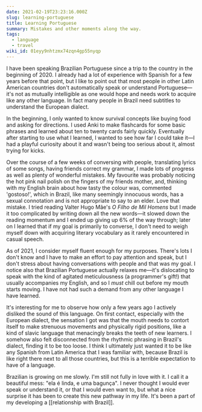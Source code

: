 ```yaml
---
date: 2021-02-19T23:23:16.000Z
slug: learning-portuguese
title: Learning Portuguese
summary: Mistakes and other moments along the way.
tags:
  - language
  - travel
wiki_id: 01eyy9nhtzmx74zqn4gp55nyqp
---
```

I have been speaking Brazilian Portuguese since a trip to the country in the beginning of 2020\. I already had a lot of experience with Spanish for a few years before that point, but I like to point out that most people in other Latin American countries don't automatically speak or understand Portuguese—it's not as mutually intelligible as one would hope and needs work to acquire like any other language. In fact many people in Brazil need subtitles to understand the European dialect.

In the beginning, I only wanted to know survival concepts like buying food and asking for directions. I used Anki to make flashcards for some basic phrases and learned about ten to twenty cards fairly quickly. Eventually after starting to use what I learned, I wanted to see how far I could take it—I had a playful curiosity about it and wasn't being too serious about it, almost trying for kicks.

Over the course of a few weeks of conversing with people, translating lyrics of some songs, having friends correct my grammar, I made lots of progress as well as plenty of wonderful mistakes. My favourite was probably noticing the hot pink nail polish on the fingers of my friends mother, and, thinking with my English brain about how tasty the colour was, commented 'gostoso!', which in Brazil, like many seemingly innocuous words, has a sexual connotation and is not appropriate to say to an elder. Love that mistake. I tried reading Valter Hugo Mãe's _O Filho de Mil Homens_ but I made it too complicated by writing down all the new words—it slowed down the reading momentum and I ended up giving up 6% of the way through; later on I learned that if my goal is primarily to converse, I don't need to weigh myself down with acquiring literary vocabulary as it rarely encountered in casual speech.

As of 2021, I consider myself fluent enough for my purposes. There's lots I don't know and I have to make an effort to pay attention and speak, but I don't stress about having conversations with people and that was my goal. I notice also that Brazilian Portuguese actually relaxes me—it's dislocating to speak with the kind of agitated meticulousness (a programmer's gift!) that usually accompanies my English, and so I _must_ chill out before my mouth starts moving. I have not had such a demand from any other language I have learned.

It's interesting for me to observe how only a few years ago I actively disliked the sound of this language. On first contact, especially with the European dialect, the sensation I got was that the mouth needs to contort itself to make strenuous movements and physically rigid positions, like a kind of slavic language that menacingly breaks the teeth of new learners. I somehow also felt disconnected from the rhythmic phrasing in Brazil's dialect, finding it to be too loose. I think I ultimately just wanted it to be like any Spanish from Latin America that I was familiar with, because Brazil is like right there next to all those countries, but this is a terrible expectation to have of a language.

Brazilian is growing on me slowly. I'm still not fully in love with it. I call it a beautiful mess: "ela é linda, e uma bagunça". I never thought I would ever speak or understand it, or that I would even want to, but what a nice surprise it has been to create this new pathway in my life. It's been a part of my developing a \[\[relationship with Brazil\]\].
